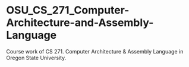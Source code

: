# OSU_CS_271_Computer-Architecture-and-Assembly-Language
Course work of CS 271. Computer Architecture &amp; Assembly Language in Oregon State University.

